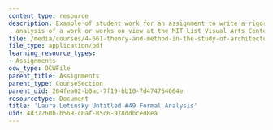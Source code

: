 ```yaml
---
content_type: resource
description: Example of student work for an assignment to write a rigorous formal
  analysis of a work or works on view at the MIT List Visual Arts Center.
file: /media/courses/4-661-theory-and-method-in-the-study-of-architecture-and-art-fall-2015/4d37260bb569c0af85c6978ddbced8ea_MIT4_661F15_ESBrowne.pdf
file_type: application/pdf
learning_resource_types:
- Assignments
ocw_type: OCWFile
parent_title: Assignments
parent_type: CourseSection
parent_uid: 264fea02-b0ac-7f19-bb10-7d474754064e
resourcetype: Document
title: 'Laura Letinsky Untitled #49 Formal Analysis'
uid: 4d37260b-b569-c0af-85c6-978ddbced8ea
---
```

